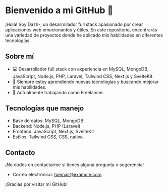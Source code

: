# Bienvenido a mi GitHub 👋

¡Hola! Soy Dazh-, un desarrollador full stack apasionado por crear aplicaciones web emocionantes y útiles. En este repositorio, encontrarás una variedad de proyectos donde he aplicado mis habilidades en diferentes tecnologías.

## Sobre mí

- 💻 Desarrollador full stack con experiencia en MySQL, MongoDB, JavaScript, Node.js, PHP, Laravel, Tailwind CSS, Next.js y SvelteKit.
- 🌱 Siempre estoy aprendiendo nuevas tecnologías y buscando mejorar mis habilidades.
- 💼 Actualmente trabajando como Freelancer.


## Tecnologías que manejo

- Base de datos: MySQL, MongoDB
- Backend: Node.js, PHP (Laravel)
- Frontend: JavaScript, Next.js, SvelteKit
- Estilos: Tailwind CSS, CSS, nativo

## Contacto

¡No dudes en contactarme si tienes alguna pregunta o sugerencia!

- Correo electrónico: [tuemail@example.com](mailto:sanslime30@gmail.com)

¡Gracias por visitar mi GitHub!

